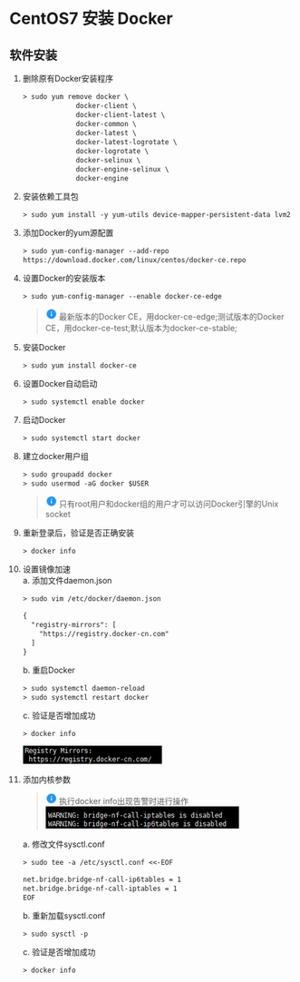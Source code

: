 # CentOS7 安装 Docker

## 软件安装

1.  删除原有Docker安装程序<br>

    ```命令
    > sudo yum remove docker \
                 docker-client \
                 docker-client-latest \
                 docker-common \
                 docker-latest \
                 docker-latest-logrotate \
                 docker-logrotate \
                 docker-selinux \
                 docker-engine-selinux \
                 docker-engine
    ```

2.  安装依赖工具包<br>

    ```命令
    > sudo yum install -y yum-utils device-mapper-persistent-data lvm2
    ```

3.  添加Docker的yum源配置<br>

    ```命令
    > sudo yum-config-manager --add-repo https://download.docker.com/linux/centos/docker-ce.repo
    ```

4.  设置Docker的安装版本<br>

    ```命令
    > sudo yum-config-manager --enable docker-ce-edge
    ```

    > ![info][info] 最新版本的Docker CE，用docker-ce-edge;测试版本的Docker CE，用docker-ce-test;默认版本为docker-ce-stable;

5.  安装Docker<br>

    ```命令
    > sudo yum install docker-ce
    ```

6.  设置Docker自动启动<br>

    ```命令
    > sudo systemctl enable docker
    ```

7.  启动Docker<br>

    ```命令
    > sudo systemctl start docker
    ```

8.  建立docker用户组<br>

    ```命令
    > sudo groupadd docker
    > sudo usermod -aG docker $USER
    ```

    > ![info][info] 只有root用户和docker组的用户才可以访问Docker引擎的Unix socket

9.  重新登录后，验证是否正确安装<br>

    ```命令
    > docker info
    ```

10. 设置镜像加速<br>
    a. 添加文件daemon.json<br>

    ```命令
    > sudo vim /etc/docker/daemon.json
    ```

    ```内容
    {
      "registry-mirrors": [
        "https://registry.docker-cn.com"
      ]
    }
    ```

    b. 重启Docker<br>

    ```命令
    > sudo systemctl daemon-reload
    > sudo systemctl restart docker
    ```

    c. 验证是否增加成功<br>

    ```命令
    > docker info
    ```

    ![第10步-c](images/07_10_c_1.png)<br>

11. 添加内核参数<br>

    > ![info][info] 执行docker info出现告警时进行操作<br>
    > ![第11步](images/07_11_1.png)<br>

    a. 修改文件sysctl.conf<br>

    ```命令
    > sudo tee -a /etc/sysctl.conf <<-EOF
    ```

    ```内容
    net.bridge.bridge-nf-call-ip6tables = 1
    net.bridge.bridge-nf-call-iptables = 1
    EOF
    ```

    b. 重新加载sysctl.conf<br>

    ```命令
    > sudo sysctl -p
    ```

    c. 验证是否增加成功<br>

    ```命令
    > docker info
    ```

[info]: /images/info.png
